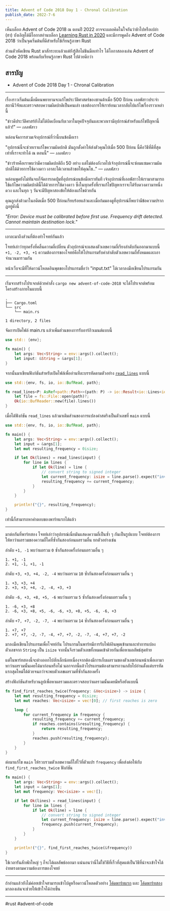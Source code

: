 ```yaml
---
title: Advent of Code 2018 Day 1 - Chronal Calibration
publish_date: 2022-7-6
---
```


เห็นบล็อก Advent of Code 2018 ณ ตอนปี 2022 อาจจะเผลอคิดในใจกันว่าช้าไปหรือเปล่า (ฮา) บังเอิญได้มีโอกาสอ่านบล็อก [Learning Rust in 2020](https://github.com/pretzelhammer/rust-blog/blob/master/posts/learning-rust-in-2020.md#tldr) และมีการพูดถึง Advent of Code 2018 ว่าเป็นจุดเริ่มต้นที่ดีสำหรับใช้เรียนรู้ภาษา Rust

ส่วนตัวหัดเขียน Rust มาสักระยะแล้วแต่ยังรู้สึกไม่ชินมือเท่าไร ได้โอกาสลองเล่น Advent of Code 2018 พร้อมกับเรียนรู้ภาษา Rust ไปด้วยดีกว่า

## สารบัญ

- Advent of Code 2018 Day 1 - Chronal Calibration

---

เรื่องราวเริ่มต้นเมื่อมีคนพยายามจะแก้ไขประวัติศาสตร์ของซานต้าเมื่อ 500 ปีก่อน เอลฟ์สาวประจำสถานีวิจัยและตรวจสอบความผิดปกติเป็นคนเล่า เธอต้องการให้เราย้อนเวลากลับไปแก้ไขเรื่องราวเหล่านี้

"ข่าวดีประวัติศาสร์ยังไม่ได้บิดเบือนกับเวลาในยุคปัจจุบันและพวกเรามีอุปกรณ์สำหรับแก้ไขปัญหานี้แล้ว!" — _เอลฟ์สาว_

หล่อนจัดการสวมเจ้าอุปกรณ์ที่ว่านี้บนข้อมือเรา

"อุปกรณ์นี้จะช่วยเราแก้ไขความผิดปกติ มันถูกตั้งค่าให้ส่งตัวคุณไปเมื่อ 500 ปีก่อน นี้คือวิธีที่ดีที่สุดเท่าที่เราจะทำได้ ณ ตอนนี้" — _เอลฟ์สาว_

"ข่าวร้ายคือเราพบว่ามีความผิดปกติถึง 50 อย่าง แต่ไม่ต้องกังวลไปเจ้าอุปกรณ์นี้จะซ่อมแซมความผิดปกติได้ด้วยการใช้ดวงดาว เอาละได้เวลาแล้วขอให้คุณโช.." — _เอลฟ์สาว_

หล่อนพูดยังไม่ทันจบก็จัดการกดปุ่มที่อุปกรณ์บนข้อมือเราทันที เจ้าอุปกรณ์ที่เอลฟ์สาวให้เรามาสามารถใช้แก้ไขความผิดปกตินี้ได้ด้วยการใช้ดวงดาว ซึ่งในทุกครั้งที่เราแก้ไขปัญหาเราจะได้รับดวงดาวมาหนึ่งดวง และในทุก ๆ วันจะมีปัญหาสองข้อให้ต้องแก้ไขด้วยกัน

คุณถูกส่งต้วมาในอดีตเมื่อ 500 ปีก่อนเรียบร้อยแล้วและเมื่อก้มมองดูที่อุปกรณ์ก็พบว่ามีข้อความปรากฎอยู่ดังนี้


_"Error: Device must be calibrated before first use. Frequency drift detected. Cannot maintain destination lock."_

---

เอาละมาถึงส่วนที่ต้องทำโจทย์กันแล้ว

โจทย์เล่าว่าทุกครั้งที่คลื่นความถี่เปลี่ยน ตัวอุปกรณ์จะแสดงตัวเลขความถี่เรียงลำดับกันออกมาแบบนี้ `+1, -2, +3, +1` ความต้องการของโจทย์คือให้โปรแกรมรับค่าลำดับตัวเลขความถี่ทั้งหมดและเอาจำนวนมารวมกัน

หน้าเว็บจะมีที่ให้ดาวน์โหลดอินพุตของโปรแกรมชื่อว่า "input.txt" ได้เวลาลงมือเขียนโปรแกรมกัน

---

เริ่มจากสร้างโปรเจกต์ด้วยคำสั่ง `cargo new advent-of-code-2018` จะได้โปรเจกต์พร้อมโครงสร้างภายในแบบนี้

```
.
├── Cargo.toml
└── src
    └── main.rs

1 directory, 2 files
```

จัดการเปิดไฟล์ main.rs แล้วเพิ่มส่วนของการรับอาร์กิวเมนต์แบบนี้

```rust
use std:: {env};

fn main() {
    let args: Vec<String> = env::args().collect();
    let input: &String = &args[1];
}
```

จากนั้นมาเขียนฟังก์ชันสำหรับเปิดไฟล์เพื่ออ่านทีละบรรทัดตามตัวอย่าง [`read_lines`](https://doc.rust-lang.org/rust-by-example/std_misc/file/read_lines.html) แบบนี้

```rust
use std::{env, fs, io, io::BufRead, path};

fn read_lines<P: AsRef<path::Path>>(path: P) -> io::Result<io::Lines<io::BufReader<fs::File>>> {
    let file = fs::File::open(path)?;
    Ok(io::BufReader::new(file).lines())
}
```

เมื่อได้ฟังก์ชัน `read_lines` แล้วมาเติมส่วนของการแปลงค่าสตริงเป็นตัวเลขที่ `main` แบบนี้

```rust
use std::{env, fs, io, io::BufRead, path};

fn main() {
    let args: Vec<String> = env::args().collect();
    let input = &args[1];
    let mut resulting_frequency = 0isize;

    if let Ok(lines) = read_lines(input) {
        for line in lines {
            if let Ok(line) = line {
                // convert string to signed integer
                let current_frequency: isize = line.parse().expect("invalid number");
                resulting_frequency += current_frequency;
            }
        }
    }

    println!("{}", resulting_frequency);
}
```

เท่านี้ก็สามารถหาคำตอบของพาร์ทแรกได้แล้ว

---

มาต่อกันที่พาร์ทสอง โจทย์เล่าว่าอุปกรณ์เนี่ยมันแสดงความถี่เป็นซ้ำ ๆ กันเป็นรูปแบบ โจทย์ต้องการให้หาว่าผลรวมของความถี่ใดที่ซ้ำกันสองก่อนผลรวมอื่น ยกตัวอย่างเช่น

ลำดับ `+1, -1` พบว่าผลรวม `0` ซ้ำกันสองครั้งก่อนผลรวมอื่น ๆ

```
1. +1, -1
2. +1, -1, +1, -1
```

ลำดับ `+3, +3, +4, -2, -4` พบว่าผลรวม `10` ซ้ำกันสองครั้งก่อนผลรวมอื่น ๆ
```
1. +3, +3, +4 
2. +3, +3, +4, -2, -4, +3, +3
```

ลำดับ `-6, +3, +8, +5, -6` พบว่าผลรวม `5` ซ้ำกันสองครั้งก่อนผลรวมอื่น ๆ

```
1. -6, +3, +8
2. -6, +3, +8, +5, -6, -6, +3, +8, +5, -6, -6, +3
```

ลำดับ `+7, +7, -2, -7, -4` พบว่าผลรวม `14` ซ้ำกันสองครั้งก่อนผลรวมอื่น ๆ

```
1. +7, +7
2. +7, +7, -2, -7, -4, +7, +7, -2, -7, -4, +7, +7, -2
```

มาลงมือเขียนโปรแกรมเพื่อโจทย์กัน โปรแกรมในพาร์ทมีการรับไฟล์อินพุตเข้ามาและทำการแปลงตัวเลขจาก `String` เป็น `isize` จากนั้นจึงรวมตัวเลขทั้งหมดเข้าด้วยกันเพื่อหาผลลัพธ์สุดท้าย

แต่ในพาร์ทสองนี้จะต่างออกไปสักเล็กน้อยเนื่องจากต้องมีการเก็บผลรวมของตัวเลขก่อนหน้าเพื่อเอามาหาว่าผลรวมนั้นเคยได้มาก่อนหรือไม่ นอกจากนี้แล้วโปรแกรมต้องสามารถวนกลับไปอ่านตั้งแต่บรรทัดแรกสุดใหม่ได้ด้วยจนกว่าจะพบตัวเลขผลรวมที่ซ้ำกันสองครั้ง

สร้างฟังก์ชันสำหรับวนลูปเพื่อหาผลรวมและตรวจสอบว่าผลรวมนั้นเคยมีหรือยังแบบนี้

```rust
fn find_first_reaches_twice(frequency: &Vec<isize>) -> isize {
    let mut resulting_frequency = 0isize;
    let mut reaches: Vec<isize> = vec![0]; // first reaches is zero

    loop {
        for current_frequency in frequency {
            resulting_frequency += current_frequency;
            if reaches.contains(&resulting_frequency) {
                return resulting_frequency;
            }
            reaches.push(resulting_frequency);
        }
    }
}
```

ต่อมาแก้ไข `main` ให้รวบรวมตัวเลขความถี่ใส่ไว้ที่ตัวแปร `frequency` เพื่อส่งต่อให้กับ `find_first_reaches_twice` ฟังก์ชัน

```rust
fn main() {
    let args: Vec<String> = env::args().collect();
    let input = &args[1];
    let mut frequency: Vec<isize> = vec![];

    if let Ok(lines) = read_lines(input) {
        for line in lines {
            if let Ok(line) = line {
                // convert string to signed integer
                let current_frequency: isize = line.parse().expect("invalid number");
                frequency.push(current_frequency);
            }
        }
    }

    println!("{}", find_first_reaches_twice(&frequency))
}
```

ใช้เวลารันสักพักใหญ่ ๆ ก็จะได้ผลลัพธ์ออกมา แน่นอนว่านี่ไม่ใช่วิธีที่เร็วที่สุดแต่เป็นวิธีที่น่าจะเข้าใจได้ง่ายตรงตามความต้องการของโจทย์

---

ถ้าอ่านแล้วยังไม่ค่อยเข้าใจสามารถเข้าไปดูหรือดาวน์โหลดตัวอย่าง [โค้ดพาร์ทแรก](https://play.rust-lang.org/?version=stable&mode=debug&edition=2021&gist=e4ca8ec8e34e16ee3de3dbda57191ddc) และ [โค้ดพาร์ทสอง](https://play.rust-lang.org/?version=stable&mode=debug&edition=2021&gist=9c3390ca362c9af216822ca9c72320d0) มาลองเล่นจะช่วยให้เข้าใจได้ง่ายขึ้น

---
#rust #advent-of-code